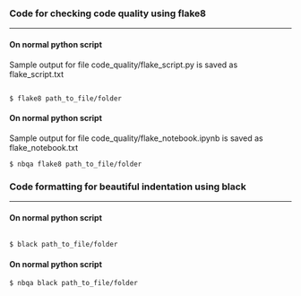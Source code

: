### Code for checking code quality using flake8

****************************************************************

#### On normal python script

Sample output for file code_quality/flake_script.py is saved as flake_script.txt 

```

$ flake8 path_to_file/folder

```

#### On normal python script

Sample output for file code_quality/flake_notebook.ipynb is saved as flake_notebook.txt 

```
$ nbqa flake8 path_to_file/folder
```

### Code formatting for beautiful indentation using black

****************************************************************

#### On normal python script


```

$ black path_to_file/folder

```

#### On normal python script


```
$ nbqa black path_to_file/folder

```
